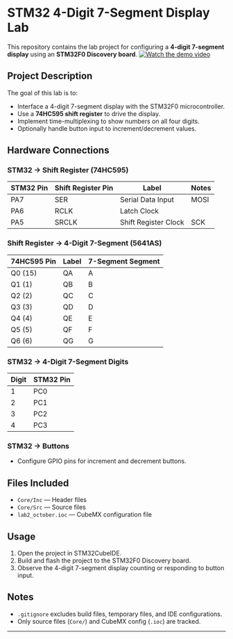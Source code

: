 # STM32 4-Digit 7-Segment Display Lab

This repository contains the lab project for configuring a **4-digit 7-segment display** using an **STM32F0 Discovery board**.
[![Watch the demo video](https://img.youtube.com/vi/SvJLYGhE8S0/0.jpg)](https://youtu.be/SvJLYGhE8S0)


## Project Description

The goal of this lab is to:

- Interface a 4-digit 7-segment display with the STM32F0 microcontroller.
- Use a **74HC595 shift register** to drive the display.
- Implement time-multiplexing to show numbers on all four digits.
- Optionally handle button input to increment/decrement values.

## Hardware Connections

### STM32 → Shift Register (74HC595)
| STM32 Pin | Shift Register Pin | Label | Notes |
|-----------|-----------------|-------|-------|
| PA7       | SER             | Serial Data Input | MOSI |
| PA6       | RCLK            | Latch Clock      |      |
| PA5       | SRCLK           | Shift Register Clock | SCK |

### Shift Register → 4-Digit 7-Segment (5641AS)
| 74HC595 Pin | Label | 7-Segment Segment |
|-------------|-------|-----------------|
| Q0 (15)     | QA    | A               |
| Q1 (1)      | QB    | B               |
| Q2 (2)      | QC    | C               |
| Q3 (3)      | QD    | D               |
| Q4 (4)      | QE    | E               |
| Q5 (5)      | QF    | F               |
| Q6 (6)      | QG    | G               |

### STM32 → 4-Digit 7-Segment Digits
| Digit | STM32 Pin |
|-------|-----------|
| 1     | PC0       |
| 2     | PC1       |
| 3     | PC2       |
| 4     | PC3       |

### STM32 → Buttons
- Configure GPIO pins for increment and decrement buttons.

## Files Included

- `Core/Inc` — Header files
- `Core/Src` — Source files
- `lab2_october.ioc` — CubeMX configuration file

## Usage

1. Open the project in STM32CubeIDE.
2. Build and flash the project to the STM32F0 Discovery board.
3. Observe the 4-digit 7-segment display counting or responding to button input.

## Notes

- `.gitignore` excludes build files, temporary files, and IDE configurations.
- Only source files (`Core/`) and CubeMX config (`.ioc`) are tracked.

---

